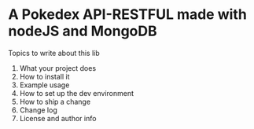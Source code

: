 # A Pokedex API-RESTFUL  made with nodeJS and MongoDB 

Topics to write about this lib

1. What your project does
2. How to install it
3. Example usage
4. How to set up the dev environment
5. How to ship a change
6. Change log
7. License and author info


